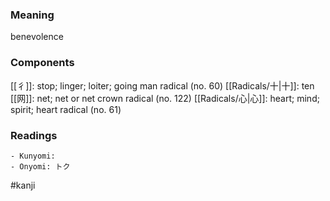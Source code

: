 ### Meaning

benevolence

### Components

[[彳]]: stop; linger; loiter; going man radical (no. 60) [[Radicals/十|十]]: ten [[网]]: net; net or net crown radical (no. 122) [[Radicals/心|心]]: heart; mind; spirit; heart radical (no. 61)

### Readings

```
- Kunyomi: 
- Onyomi: トク
```

#kanji
